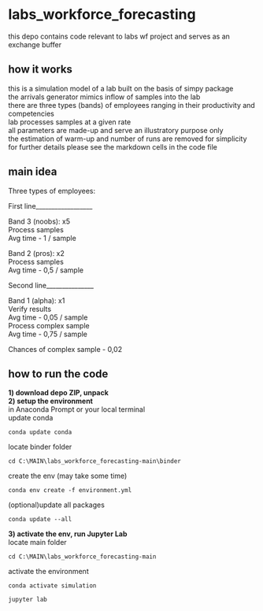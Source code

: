# labs_workforce_forecasting

this depo contains code relevant to labs wf project and serves as an exchange buffer        

## how it works
this is a simulation model of a lab built on the basis of simpy package         
the arrivals generator mimics inflow of samples into the lab               
there are three types (bands) of employees ranging in their productivity and competencies      
lab processes samples at a given rate                
all parameters are made-up and serve an illustratory purpose only           
the estimation of warm-up and number of runs are removed for simplicity   
for further details please see the markdown cells in the code file         

## main idea
Three types of employees:

First line__________________              

Band 3 (noobs):                   x5                               
Process samples                 
Avg time - 1 / sample             

Band 2 (pros):                    x2                                
Process samples                         
Avg time - 0,5 / sample             

Second line_______________              

Band 1 (alpha):                    x1                    
Verify results               
Avg time - 0,05 / sample              
Process complex sample                
Avg time - 0,75 / sample              

Chances of complex sample - 0,02         

## how to run the code
              
<b>1) download depo ZIP, unpack</b>        
<b>2) setup the environment</b>              
in Anaconda Prompt or your local terminal       
update conda
```
conda update conda
```
locate binder folder 
```        
cd C:\MAIN\labs_workforce_forecasting-main\binder   
```         
create the env (may take some time)
```
conda env create -f environment.yml         
```     
(optional)update all packages
```
conda update --all    
```    
<b>3) activate the env, run Jupyter Lab</b>           
locate main folder 
```        
cd C:\MAIN\labs_workforce_forecasting-main
```  
activate the environment
```        
conda activate simulation
```  
```        
jupyter lab
```
